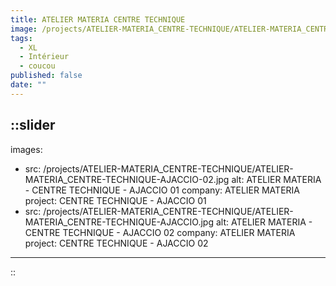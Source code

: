 ```yaml
---
title: ATELIER MATERIA CENTRE TECHNIQUE
image: /projects/ATELIER-MATERIA_CENTRE-TECHNIQUE/ATELIER-MATERIA_CENTRE-TECHNIQUE-AJACCIO.jpg
tags:
  - XL
  - Intérieur
  - coucou
published: false
date: ""
---
```


::slider
---
images:
  - src: /projects/ATELIER-MATERIA_CENTRE-TECHNIQUE/ATELIER-MATERIA_CENTRE-TECHNIQUE-AJACCIO-02.jpg
    alt: ATELIER MATERIA - CENTRE TECHNIQUE - AJACCIO 01
    company: ATELIER MATERIA
    project: CENTRE TECHNIQUE - AJACCIO 01
  - src: /projects/ATELIER-MATERIA_CENTRE-TECHNIQUE/ATELIER-MATERIA_CENTRE-TECHNIQUE-AJACCIO.jpg
    alt: ATELIER MATERIA - CENTRE TECHNIQUE - AJACCIO 02
    company: ATELIER MATERIA
    project: CENTRE TECHNIQUE - AJACCIO 02
---
::
